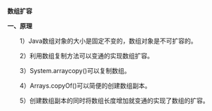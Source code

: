 **数组扩容**

**一、原理**

　　1）Java数组对象的大小是固定不变的，数组对象是不可扩容的。

　　2）利用数组复制方法可以变通的实现数组扩容。

　　3）System.arraycopy()可以复制数组。

　　4）Arrays.copyOf()可以简便的创建数组副本。

　　5）创建数组副本的同时将数组长度增加就变通的实现了数组的扩容。